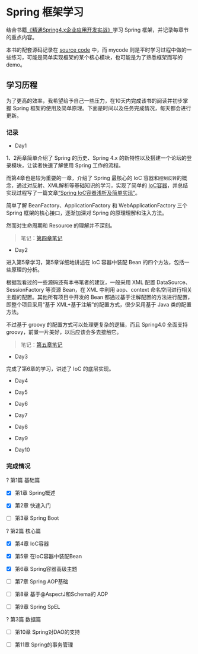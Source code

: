 #   Spring 框架学习

结合书籍[《精通Spring4.x企业应用开发实战》](https://book.douban.com/subject/26952826/)学习 Spring 框架，并记录每章节的重点内容。

本书的配套源码记录在 [source code](https://github.com/seriouszyx/LearnSpring/tree/master/source%20code/code) 中，而 mycode 则是平时学习过程中做的一些练习，可能是简单实现框架的某个核心模块，也可能是为了熟悉框架而写的 demo。

## 学习历程

为了更高的效率，我希望给予自己一些压力，在10天内完成该书的阅读并初步掌握 Spring 框架的使用及简单原理。下面是时间以及任务完成情况，每天都会进行更新。

### 记录

*   Day1 

1、2两章简单介绍了 Spring 的历史、Spring 4.x 的新特性以及搭建一个论坛的登录模块，让读者快速了解使用 Spring 工作的流程。

而第4章也是较为重要的一章，介绍了 Spring 最核心的 IoC 容器和`控制反转`的概念，通过对反射、XML解析等基础知识的学习，实现了简单的 [IoC容器](https://github.com/seriouszyx/LearnSpring/tree/master/mycode/SimpleIoC)，并总结实现过程写了一篇文章[“Spring IoC容器浅析及简单实现”](https://blog.csdn.net/qq_40950957/article/details/82811507)。

简单了解 BeanFactory、ApplicationFactory 和 WebApplicationFactory 三个 Spring 框架的核心接口，逐渐加深对 Spring 的原理理解和注入方法。

然而对生命周期和 Resource 的理解并不深刻。

>   笔记：[第四章笔记](https://github.com/seriouszyx/LearnSpring/blob/master/notes/Chapter4.md)



*   Day2

进入第5章学习，第5章详细地讲述在 IoC 容器中装配 Bean 的四个方法，包括一些原理的分析。

根据我看过的一些源码还有本书笔者的建议，一般采用 XML 配置 DataSource、SessionFactory 等资源 Bean，在 XML 中利用 aop、context 命名空间进行相关主题的配置。其他所有项目中开发的 Bean 都通过基于注解配置的方法进行配置，即整个项目采用“基于 XML+基于注解”的配置方式，很少采用基于 Java 类的配置方法。

不过基于 groovy 的配置方式可以处理更复杂的逻辑，而且 Spring4.0 全面支持 groovy，前景一片美好，以后应该会多去接触它。

>   笔记：[第五章笔记](https://github.com/seriouszyx/LearnSpring/blob/master/notes/Chapter5.md)

*   Day3 

完成了第6章的学习，讲述了 IoC 的底层实现。

*   Day4 

*   Day5 

*   Day6 

*   Day7 

*   Day8

*   Day9 

*   Day10 

###    完成情况


? 第1篇 基础篇


- [x] 第1章 Spring概述	

- [x] 第2章 快速入门	

- [ ] 第3章 Spring Boot	

? 第2篇 核心篇

- [x] 第4章 IoC容器	

- [x] 第5章 在IoC容器中装配Bean

- [x] 第6章 Spring容器高级主题	

- [ ] 第7章 Spring AOP基础

- [ ] 第8章 基于@AspectJ和Schema的
AOP

* [ ] 第9章 Spring SpEL

? 第3篇 数据篇

- [ ] 第10章 Spring对DAO的支持

- [ ] 第11章 Spring的事务管理

